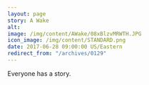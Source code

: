 ```yaml
---
layout: page
story: A Wake
alt:
image: /img/content/AWake/08xBlzvMRWTH.JPG
icon_image: /img/content/STANDARD.png
date: 2017-06-28 09:00:00 US/Eastern
redirect_from: "/archives/0129"
---
```

Everyone has a story.
